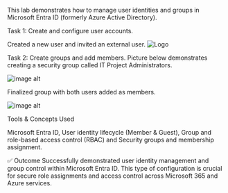 

This lab demonstrates how to manage user identities and groups in Microsoft Entra ID (formerly Azure Active Directory).

Task 1: Create and configure user accounts.

Created a new user and invited an external user. 
 ![Logo](https://github.com/dy1000/Azure-Administrator-AZ-104-Labs/blob/main/Labs/All-Files/Lab-Picture-1.png?raw=true)


Task 2: Create groups and add members. Picture below demonstrates creating a security group called IT Project Administrators. 

![image alt](https://github.com/dy1000/Azure-Administrator-AZ-104-Labs/blob/main/Labs/All-Files/Lab-Picture-2.png?raw=true)

Finalized group with both users added as members. 

![image alt](https://github.com/dy1000/Azure-Administrator-AZ-104-Labs/blob/main/Labs/All-Files/Lab-Picture-3.png?raw=true)

Tools & Concepts Used 

Microsoft Entra ID, User identity lifecycle (Member & Guest), Group and role-based access control (RBAC) and Security groups and membership assignment.

✅ Outcome Successfully demonstrated user identity management and group control within Microsoft Entra ID. This type of configuration is crucial for secure role assignments and access control across Microsoft 365 and Azure services.
